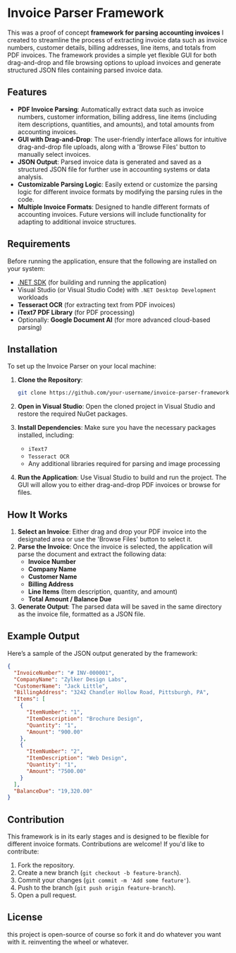 # Invoice Parser Framework

This was a proof of concept **framework for parsing accounting invoices** I created to streamline the process of extracting invoice data such as invoice numbers, customer details, billing addresses, line items, and totals from PDF invoices. The framework provides a simple yet flexible GUI for both drag-and-drop and file browsing options to upload invoices and generate structured JSON files containing parsed invoice data. 

## Features

- **PDF Invoice Parsing**: Automatically extract data such as invoice numbers, customer information, billing address, line items (including item descriptions, quantities, and amounts), and total amounts from accounting invoices.
- **GUI with Drag-and-Drop**: The user-friendly interface allows for intuitive drag-and-drop file uploads, along with a 'Browse Files' button to manually select invoices.
- **JSON Output**: Parsed invoice data is generated and saved as a structured JSON file for further use in accounting systems or data analysis.
- **Customizable Parsing Logic**: Easily extend or customize the parsing logic for different invoice formats by modifying the parsing rules in the code.
- **Multiple Invoice Formats**: Designed to handle different formats of accounting invoices. Future versions will include functionality for adapting to additional invoice structures.


## Requirements

Before running the application, ensure that the following are installed on your system:

- [.NET SDK](https://dotnet.microsoft.com/download) (for building and running the application)
- Visual Studio (or Visual Studio Code) with `.NET Desktop Development` workloads
- **Tesseract OCR** (for extracting text from PDF invoices)
- **iText7 PDF Library** (for PDF processing)
- Optionally: **Google Document AI** (for more advanced cloud-based parsing)
  
## Installation

To set up the Invoice Parser on your local machine:

1. **Clone the Repository**:
    ```bash
    git clone https://github.com/your-username/invoice-parser-framework.git
    ```
2. **Open in Visual Studio**:
   Open the cloned project in Visual Studio and restore the required NuGet packages.

3. **Install Dependencies**:
   Make sure you have the necessary packages installed, including:
   - `iText7`
   - `Tesseract OCR`
   - Any additional libraries required for parsing and image processing

4. **Run the Application**:
   Use Visual Studio to build and run the project. The GUI will allow you to either drag-and-drop PDF invoices or browse for files.

## How It Works

1. **Select an Invoice**: Either drag and drop your PDF invoice into the designated area or use the 'Browse Files' button to select it.
2. **Parse the Invoice**: Once the invoice is selected, the application will parse the document and extract the following data:
   - **Invoice Number**
   - **Company Name**
   - **Customer Name**
   - **Billing Address**
   - **Line Items** (Item description, quantity, and amount)
   - **Total Amount / Balance Due**
3. **Generate Output**: The parsed data will be saved in the same directory as the invoice file, formatted as a JSON file.

## Example Output

Here’s a sample of the JSON output generated by the framework:

```json
{
  "InvoiceNumber": "# INV-000001",
  "CompanyName": "Zylker Design Labs",
  "CustomerName": "Jack Little",
  "BillingAddress": "3242 Chandler Hollow Road, Pittsburgh, PA",
  "Items": [
    {
      "ItemNumber": "1",
      "ItemDescription": "Brochure Design",
      "Quantity": "1",
      "Amount": "900.00"
    },
    {
      "ItemNumber": "2",
      "ItemDescription": "Web Design",
      "Quantity": "1",
      "Amount": "7500.00"
    }
  ],
  "BalanceDue": "19,320.00"
}
```
## Contribution

This framework is in its early stages and is designed to be flexible for different invoice formats. Contributions are welcome! If you'd like to contribute:

1. Fork the repository.
2. Create a new branch (`git checkout -b feature-branch`).
3. Commit your changes (`git commit -m 'Add some feature'`).
4. Push to the branch (`git push origin feature-branch`).
5. Open a pull request.

## License

this project is open-source of course so fork it and do whatever you want with it. reinventing the wheel or whatever.
